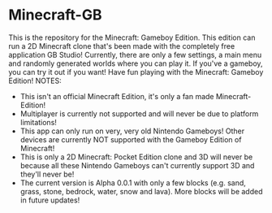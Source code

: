 # Minecraft-GB
This is the repository for the Minecraft: Gameboy Edition. This edition can run a 2D Minecraft clone that's been made with the completely free application GB Studio! Currently, there are only a few settings, a main menu and randomly generated worlds where you can play it. If you've a gameboy, you can try it out if you want! Have fun playing with the Minecraft: Gameboy Edition!
NOTES:
* This isn't an official Minecraft Edition, it's only a fan made Minecraft-Edition!
* Multiplayer is currently not supported and will never be due to platform limitations!
* This app can only run on very, very old Nintendo Gameboys! Other devices are currently NOT supported with the Gameboy Edition of Minecraft!
* This is only a 2D Minecraft: Pocket Edition clone and 3D will never be because all these Nintendo Gameboys can't currently support 3D and they'll never be!
* The current version is Alpha 0.0.1 with only a few blocks (e.g. sand, grass, stone, bedrock, water, snow and lava). More blocks will be added in future updates!

